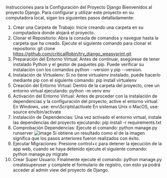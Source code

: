 Instrucciones para la Configuración del Proyecto Django
Bienvenidos al proyecto Django. Para configurar y utilizar este proyecto en su computadora local, sigan los siguientes pasos detalladamente:
1. Crear una Carpeta de Trabajo: Inicie creando una carpeta en su computadora donde alojará el proyecto.
2. Clonar el Repositorio: Abra la consola de comandos y navegue hasta la carpeta que ha creado. Ejecute el siguiente comando para clonar el repositorio:
   git clone https://github.com/criticalRobin/try_django_weasyprint.git
3. Preparación del Entorno Virtual: Antes de continuar, asegúrese de tener instalado Python y el gestor de paquetes pip. Puede verificar su instalación con los comandos python --version y pip --version.
4. Instalación de Virtualenv: Si no tiene virtualenv instalado, puede hacerlo mediante pip con el siguiente comando: pip install virtualenv
5. Creación del Entorno Virtual: Dentro de la carpeta del proyecto, cree un entorno virtual ejecutando: python -m venv env
6. Activación del Entorno Virtual: Antes de proceder con la instalación de dependencias y la configuración del proyecto, active el entorno virtual. En Windows, use: env\Scripts\activate
   En sistemas Unix o MacOS, use: source env/bin/activate
7. Instalación de Dependencias: Una vez activado el entorno virtual, instale las dependencias del proyecto ejecutando: pip install -r requirements.txt
8. Comprobación Dependencias: Ejecute el comando: python manage.py runserver
   ![image](https://github.com/criticalRobin/try_django_weasyprint/assets/133540422/b87c5d3c-65b3-4171-821d-86f6a0230478)
   Si obtiene un resultado como el de la imagen significa que los pasos anteriores fueron realizados con éxito.
9. Ejecutar Migraciones: Presione control+c para detener la ejecución de la app web, cuando se haya detenido ejecute el siguiente comando: python manage.py migrate
10. Crear Super Usuario: Finalmente ejecute el comando: python manage.py createsuperuser y complete el formulario de registro, con esto ya podrá acceder al admin view del proyecto de Django.
